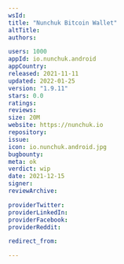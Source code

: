 ```yaml
---
wsId: 
title: "Nunchuk Bitcoin Wallet"
altTitle: 
authors:

users: 1000
appId: io.nunchuk.android
appCountry: 
released: 2021-11-11
updated: 2022-01-25
version: "1.9.11"
stars: 0.0
ratings: 
reviews: 
size: 20M
website: https://nunchuk.io
repository: 
issue: 
icon: io.nunchuk.android.jpg
bugbounty: 
meta: ok
verdict: wip
date: 2021-12-15
signer: 
reviewArchive:

providerTwitter: 
providerLinkedIn: 
providerFacebook: 
providerReddit: 

redirect_from:

---
```


  